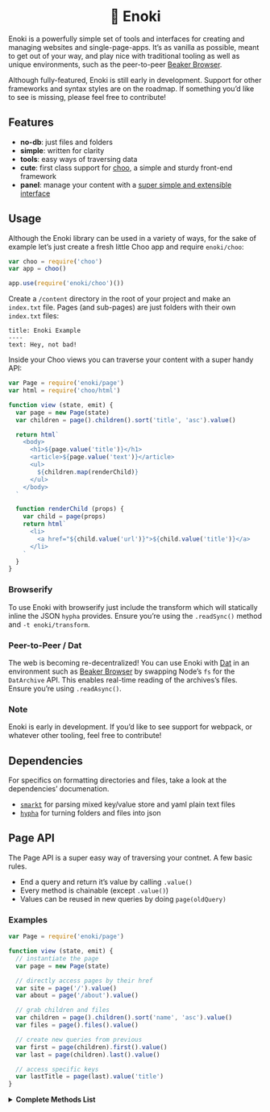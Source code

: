 <h1 align="center">🍄 Enoki</h1>

Enoki is a powerfully simple set of tools and interfaces for creating and managing websites and single-page-apps. It’s as vanilla as possible, meant to get out of your way, and play nice with traditional tooling as well as unique environments, such as the peer-to-peer [Beaker Browser](https://beakerbrowser.com).

Although fully-featured, Enoki is still early in development. Support for other frameworks and syntax styles are on the roadmap. If something you’d like to see is missing, please feel free to contribute!

## Features

- **no-db**: just files and folders
- **simple**: written for clarity
- **tools**: easy ways of traversing data
- **cute**: first class support for [choo](https://github.com/choojs/choo), a simple and sturdy front-end framework
- **panel**: manage your content with a [super simple and extensible interface](https://github.com/enokidotsite/)

## Usage

Although the Enoki library can be used in a variety of ways, for the sake of example let’s just create a fresh little Choo app and require `enoki/choo`:

```js
var choo = require('choo')
var app = choo()

app.use(require('enoki/choo')())
```

Create a `/content` directory in the root of your project and make an `index.txt` file. Pages (and sub-pages) are just folders with their own `index.txt` files:

```
title: Enoki Example
----
text: Hey, not bad!
```

Inside your Choo views you can traverse your content with a super handy API:

```js
var Page = require('enoki/page')
var html = require('choo/html')

function view (state, emit) {
  var page = new Page(state)
  var children = page().children().sort('title', 'asc').value()

  return html`
    <body>
      <h1>${page.value('title')}</h1>
      <article>${page.value('text')}</article>
      <ul>
        ${children.map(renderChild)}
      </ul>
    </body>
  `

  function renderChild (props) {
    var child = page(props)
    return html`
      <li>
        <a href="${child.value('url')}">${child.value('title')}</a>
      </li>
    `
  }
}
``` 

### Browserify

To use Enoki with browserify just include the transform which will statically inline the JSON `hypha` provides. Ensure you’re using the `.readSync()` method and `-t enoki/transform`.

### Peer-to-Peer / Dat

The web is becoming re-decentralized! You can use Enoki with [Dat](https://datproject.org) in an environment such as [Beaker Browser](https://beakerbrowser.com) by swapping Node’s `fs` for the `DatArchive` API. This enables real-time reading of the archives’s files. Ensure you’re using `.readAsync()`.

### Note

Enoki is early in development. If you’d like to see support for webpack, or whatever other tooling, feel free to contribute!

## Dependencies

For specifics on formatting directories and files, take a look at the dependencies’ documenation.

- [`smarkt`](https://github.com/jondashkyle/smarkt) for parsing mixed key/value store and yaml plain text files
- [`hypha`](https://github.com/jondashkyle/hypha) for turning folders and files into json

## Page API

The Page API is a super easy way of traversing your contnet. A few basic rules.

- End a query and return it’s value by calling `.value()`
- Every method is chainable (except `.value()`)
- Values can be reused in new queries by doing `page(oldQuery)`

### Examples

```js
var Page = require('enoki/page')

function view (state, emit) {
  // instantiate the page
  var page = new Page(state)

  // directly access pages by their href
  var site = page('/').value()
  var about = page('/about').value()

  // grab children and files
  var children = page().children().sort('name', 'asc').value()
  var files = page().files().value()

  // create new queries from previous
  var first = page(children).first().value()
  var last = page(children).last().value()

  // access specific keys
  var lastTitle = page(last).value('title')
}
```

<details><summary><b>Complete Methods List</b></summary>

#### `.children()`

Remaps to `.pages()`.

#### `.files()`

Files of the current `page`.

#### `.find(href)`

Locate a `sub-page` of the `current page` based on the `href`.

#### `.first()`

Returns the first `page` or `file`.

#### `.hasView()`

Does the current page have a custom view?

#### `.isActive()`

Is the current page active?

#### `.last()`

Returns the last `page` or `file`.

#### `.page()`

The current page.

#### `.pages()`

Sub-pages of the current page.

#### `.parent()`

The parent of the current page.

#### `.sort()`

Sorts the current value’s `.pages` by `.order`. Formatting of `.order` follows the arguments of `.sortBy` seperated by a space. For example, `date asc`.

#### `.sortBy(key, order)`

Sort the `files` or `pages` based by a certain key. Order can be either `asc` or `desc`. For example, `.sortBy('name', 'desc')` or  `.sortBy('date', 'asc')`.

#### `.toArray()`

Converts the values of an object to an array.

#### `.value()`

Return the current value. Not chainable.

#### `.visible()`

Returns if the current value key `visible` is not `false`.
</details>
